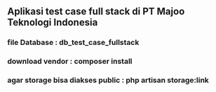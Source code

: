 
## Aplikasi test case full stack di PT Majoo Teknologi Indonesia

### file Database : db_test_case_fullstack
### download vendor : composer install
### agar storage bisa diakses public : php artisan storage:link 

